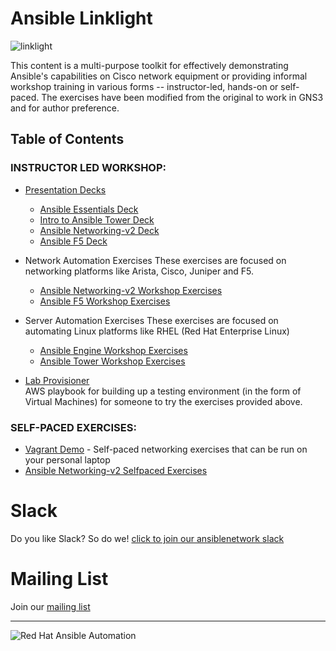 # Ansible Linklight

![linklight](images/linklight.png)


This content is a multi-purpose toolkit for effectively demonstrating Ansible's capabilities on Cisco network equipment or providing informal workshop training in various forms -- instructor-led, hands-on or self-paced.  The exercises have been modified from the original to work in GNS3 and for author preference.

## Table of Contents

### INSTRUCTOR LED WORKSHOP:

  * [Presentation Decks](decks)  
     - [Ansible Essentials Deck](https://network-automation.github.io/linklight/decks/ansible-essentials.html)
     - [Intro to Ansible Tower Deck](https://network-automation.github.io/linklight/decks/tower_intro.pdf)
     - [Ansible Networking-v2 Deck](https://network-automation.github.io/linklight/decks/ansible_network.pdf)
     - [Ansible F5 Deck](https://network-automation.github.io/linklight/decks/ansible_f5.pdf)

  * Network Automation Exercises
    These exercises are focused on networking platforms like Arista, Cisco, Juniper and F5.  
     - [Ansible Networking-v2 Workshop Exercises](exercises/networking_v2/README.md)
     - [Ansible F5 Workshop Exercises](exercises/ansible_f5/README.md)

  * Server Automation Exercises
    These exercises are focused on automating Linux platforms like RHEL (Red Hat Enterprise Linux)

     - [Ansible Engine Workshop Exercises](exercises/ansible_engine/README.md)
     - [Ansible Tower Workshop Exercises](exercises/ansible_tower/README.md)

  * [Lab Provisioner](provisioner)  
    AWS playbook for building up a testing environment (in the form of Virtual Machines) for someone to try the exercises provided above.

### SELF-PACED EXERCISES:

  * [Vagrant Demo](vagrant-demo) - Self-paced networking exercises that can be run on your personal laptop
  * [Ansible Networking-v2 Selfpaced Exercises](exercises/networking_selfpaced/README.md)

# Slack
Do you like Slack?  So do we! [click to join our ansiblenetwork slack](https://join.slack.com/t/ansiblenetwork/shared_invite/enQtMzEyMTcxMTE5NjM3LWIyMmQ4YzNhYTA4MjA2OTRhZDQzMTZkNWZlN2E3NzhhMWQ5ZTdmNmViNjk2M2JkYzJjODhjMjVjMGUxZjc2MWE)

# Mailing List
Join our [mailing list](https://www.redhat.com/mailman/listinfo/linklight)

---
![Red Hat Ansible Automation](images/rh-ansible-automation.png)
<!--stackedit_data:
eyJoaXN0b3J5IjpbOTE1Nzk3OTMzLC05Mjg0ODc5MTVdfQ==
-->